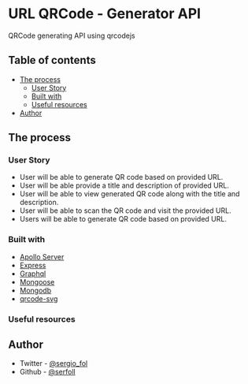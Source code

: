 # URL QRCode - Generator API

QRCode generating API using qrcodejs

## Table of contents

- [The process](#the-process)
  - [User Story](#user-story)
  - [Built with](#built-with)
  - [Useful resources](#useful-resources)
- [Author](#author)

## The process

### User Story

- User will be able to generate QR code based on provided URL.
- User will be able provide a title and description of provided URL.
- User will be able to view generated QR code along with the title and description.
- User will be able to scan the QR code and visit the provided URL.
- Users will be able to generate QR code based on provided URL.

### Built with

- [Apollo Server](https://github.com/apollographql/apollo-server)
- [Express](https://expressjs.com/)
- [Graphql](https://graphql.org/)
- [Mongoose](https://mongoosejs.com/)
- [Mongodb](https://mongodb.com)
- [qrcode-svg](https://github.com/papnkukn/qrcode-svg)

### Useful resources

## Author

- Twitter - [@sergio_fol](https://www.twitter.com/sergio_fol)
- Github - [@serfoll](https://github.com/serfoll/)
